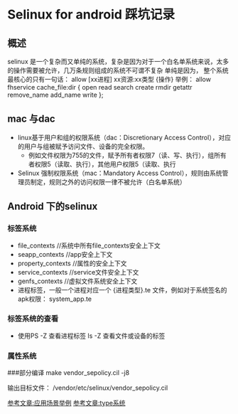 #  Selinux for android 踩坑记录
## 概述
  selinux 是一个复杂而又单纯的系统，复杂是因为对于一个白名单系统来说，太多的操作需要被允许，几万条规则组成的系统不可谓不复杂
单纯是因为， 整个系统最核心的只有一句话：
  allow [xx进程]   xx资源:xx类型  {操作} 
  举例： allow fhservice cache_file:dir { open read search create rmdir getattr remove_name add_name write };
  
## mac 与dac 
- linux基于用户和组的权限系统（dac：Discretionary Access Control），对应的用户与组被赋予访问文件、设备的完全权限。
  - 例如文件权限为755的文件，赋予所有者权限7（读、写、执行），组所有者权限5（读取、执行），其他用户权限5（读取、执行
- Selinux 强制权限系统（mac：Mandatory Access Control），规则由系统管理员制定，规则之外的访问权限一律不被允许（白名单系统）

## Android 下的selinux
### 标签系统
- file_contexts //系统中所有file_contexts安全上下文
- seapp_contexts //app安全上下文
- property_contexts //属性的安全上下文
- service_contexts    //service文件安全上下文
- genfs_contexts //虚拟文件系统安全上下文
- 进程标签，一般一个进程对应一个 {进程类型}.te 文件，例如对于系统签名的apk权限：  system_app.te
### 标签系统的查看
- 使用PS -Z 查看进程标签 ls -Z 查看文件或设备的标签
### 属性系统


###部分编译
 make vendor_sepolicy.cil -j8

输出目标文件： /vendor/etc/selinux/vendor_sepolicy.cil



[参考文章:应用场景举例](https://blog.csdn.net/shell812/article/details/58596377)
[参考文章:type系统](https://blog.csdn.net/fybon/article/details/42263813)
